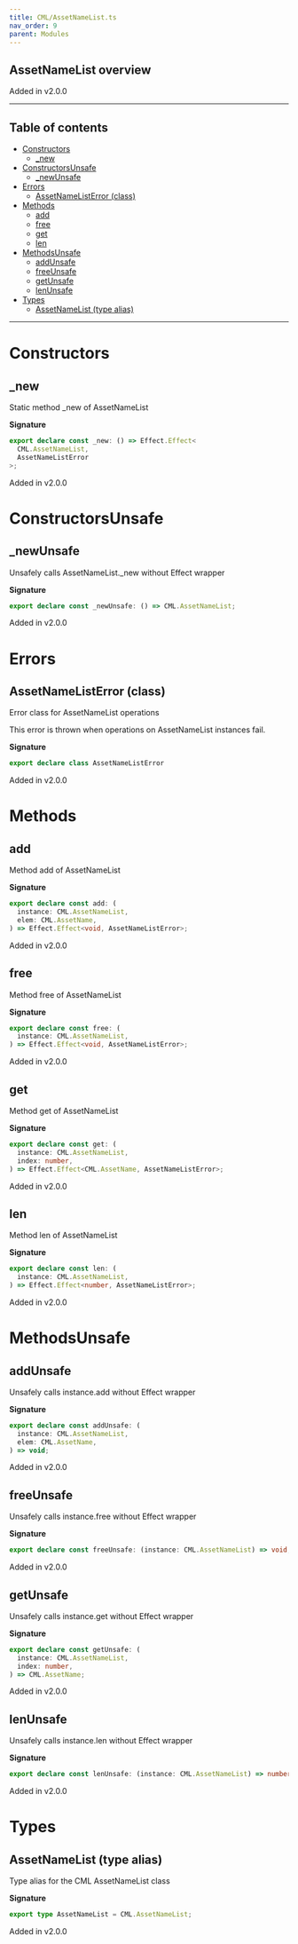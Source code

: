 ```yaml
---
title: CML/AssetNameList.ts
nav_order: 9
parent: Modules
---
```


## AssetNameList overview

Added in v2.0.0

---

<h2 class="text-delta">Table of contents</h2>

- [Constructors](#constructors)
  - [\_new](#_new)
- [ConstructorsUnsafe](#constructorsunsafe)
  - [\_newUnsafe](#_newunsafe)
- [Errors](#errors)
  - [AssetNameListError (class)](#assetnamelisterror-class)
- [Methods](#methods)
  - [add](#add)
  - [free](#free)
  - [get](#get)
  - [len](#len)
- [MethodsUnsafe](#methodsunsafe)
  - [addUnsafe](#addunsafe)
  - [freeUnsafe](#freeunsafe)
  - [getUnsafe](#getunsafe)
  - [lenUnsafe](#lenunsafe)
- [Types](#types)
  - [AssetNameList (type alias)](#assetnamelist-type-alias)

---

# Constructors

## \_new

Static method \_new of AssetNameList

**Signature**

```ts
export declare const _new: () => Effect.Effect<
  CML.AssetNameList,
  AssetNameListError
>;
```

Added in v2.0.0

# ConstructorsUnsafe

## \_newUnsafe

Unsafely calls AssetNameList.\_new without Effect wrapper

**Signature**

```ts
export declare const _newUnsafe: () => CML.AssetNameList;
```

Added in v2.0.0

# Errors

## AssetNameListError (class)

Error class for AssetNameList operations

This error is thrown when operations on AssetNameList instances fail.

**Signature**

```ts
export declare class AssetNameListError
```

Added in v2.0.0

# Methods

## add

Method add of AssetNameList

**Signature**

```ts
export declare const add: (
  instance: CML.AssetNameList,
  elem: CML.AssetName,
) => Effect.Effect<void, AssetNameListError>;
```

Added in v2.0.0

## free

Method free of AssetNameList

**Signature**

```ts
export declare const free: (
  instance: CML.AssetNameList,
) => Effect.Effect<void, AssetNameListError>;
```

Added in v2.0.0

## get

Method get of AssetNameList

**Signature**

```ts
export declare const get: (
  instance: CML.AssetNameList,
  index: number,
) => Effect.Effect<CML.AssetName, AssetNameListError>;
```

Added in v2.0.0

## len

Method len of AssetNameList

**Signature**

```ts
export declare const len: (
  instance: CML.AssetNameList,
) => Effect.Effect<number, AssetNameListError>;
```

Added in v2.0.0

# MethodsUnsafe

## addUnsafe

Unsafely calls instance.add without Effect wrapper

**Signature**

```ts
export declare const addUnsafe: (
  instance: CML.AssetNameList,
  elem: CML.AssetName,
) => void;
```

Added in v2.0.0

## freeUnsafe

Unsafely calls instance.free without Effect wrapper

**Signature**

```ts
export declare const freeUnsafe: (instance: CML.AssetNameList) => void;
```

Added in v2.0.0

## getUnsafe

Unsafely calls instance.get without Effect wrapper

**Signature**

```ts
export declare const getUnsafe: (
  instance: CML.AssetNameList,
  index: number,
) => CML.AssetName;
```

Added in v2.0.0

## lenUnsafe

Unsafely calls instance.len without Effect wrapper

**Signature**

```ts
export declare const lenUnsafe: (instance: CML.AssetNameList) => number;
```

Added in v2.0.0

# Types

## AssetNameList (type alias)

Type alias for the CML AssetNameList class

**Signature**

```ts
export type AssetNameList = CML.AssetNameList;
```

Added in v2.0.0
